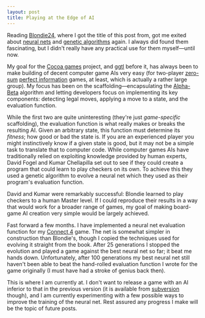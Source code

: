 ```yaml
---
layout: post
title: Playing at the Edge of AI
---
```


Reading <a href="http://www.amazon.co.uk/dp/1558607838">Blondie24</a>, where I got the title of this post from, got me exited about <a href="http://en.wikipedia.org/wiki/Neural_network">neural nets</a> and <a href="http://en.wikipedia.org/wiki/Genetic_algorithm">genetic algorithms</a> again. I always did found them fascinating, but I didn't really have any practical use for them myself&mdash;until now.



My goal for the <a href="http://brautaset.org/svn/Cocoa/trunk/">Cocoa games</a> project, and <a href="http://brautaset.org/files/ggtl/doc/">ggtl</a> before it, has always been to make building of decent computer game AIs very easy (for two-player <a href="http://en.wikipedia.org/wiki/Zero-sum_game">zero-sum</a> <a href="http://en.wikipedia.org/wiki/Perfect_information">perfect information</a> games, at least, which is actually a rather large group). My focus has been on the scaffolding&mdash;encapsulating the <a href="http://en.wikipedia.org/wiki/Alpha-beta_pruning">Alpha-Beta</a> algorithm and letting developers focus on implementing its key components: detecting legal moves, applying a move to a state, and the evaluation function.



While the first two are quite uninteresting (they're just <em>game-specific</em> scaffolding), the evaluation function is what really makes or breaks the resulting AI. Given an arbitrary state, this function must determine its <em>fitness</em>; how good or bad the state is. If you are an experienced player you might instinctively know if a given state is good, but it may not be a simple task to translate that to computer code. While computer games AIs have traditionally relied on exploiting knowledge provided by human experts, David Fogel and Kumar Chellapilla set out to see if they could create a program that could learn to play checkers on its own. To achieve this they used a genetic algorithm to evolve a neural net which they used as their program's evaluation function.



David and Kumar were remarkably successful: Blondie learned to play checkers to a human Master level. If I could reproduce their results in a way that would work for a broader range of games, my goal of making board-game AI creation very simple would be largely achieved.



Fast forward a few months. I have implemented a neural net evaluation function for my <a href="http://brautaset.org/files/CocoaGames/Puck.dmg">Connect 4</a> game. The net is somewhat simpler in construction than Blondie's, though I copied the techniques used for evolving it straight from the book. After 25 generations I stopped the evolution and played a game against the best neural net so far; it beat me hands down. Unfortunately, after 100 generations my best neural net still haven't been able to beat the hand-rolled evaluation function I wrote for the game originally (I must have had a stroke of genius back then).



This is where I am currently at. I don't want to release a game with an AI inferior to that in the previous version (it is available from <a href="http://brautaset.org/svn/Cocoa/branches/nn/">subversion</a> though), and I am currently experimenting with a few possible ways to improve the training of the neural net. Rest assured any progress I make will be the topic of future posts.
